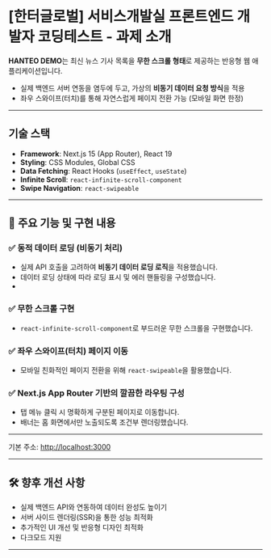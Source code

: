 # [한터글로벌] 서비스개발실 프론트엔드 개발자 코딩테스트 - 과제 소개

**HANTEO DEMO**는 최신 뉴스 기사 목록을 **무한 스크롤 형태**로 제공하는 반응형 웹 애플리케이션입니다.

- 실제 백엔드 서버 연동을 염두에 두고, 가상의 **비동기 데이터 요청 방식**을 적용
- 좌우 스와이프(터치)를 통해 자연스럽게 페이지 전환 가능 (모바일 화면 한정)

---

## 기술 스택

- **Framework**: Next.js 15 (App Router), React 19
- **Styling**: CSS Modules, Global CSS
- **Data Fetching**: React Hooks (`useEffect`, `useState`)
- **Infinite Scroll**: `react-infinite-scroll-component`
- **Swipe Navigation**: `react-swipeable`


---

## 🎯 주요 기능 및 구현 내용

### ✅ 동적 데이터 로딩 (비동기 처리)

- 실제 API 호출을 고려하여 **비동기 데이터 로딩 로직**을 적용했습니다.
- 데이터 로딩 상태에 따라 로딩 표시 및 에러 핸들링을 구성했습니다.
- 

### ✅ 무한 스크롤 구현

- `react-infinite-scroll-component`로 부드러운 무한 스크롤을 구현했습니다.


### ✅ 좌우 스와이프(터치) 페이지 이동

- 모바일 친화적인 페이지 전환을 위해 `react-swipeable`을 활용했습니다.


### ✅ Next.js App Router 기반의 깔끔한 라우팅 구성

- 탭 메뉴 클릭 시 명확하게 구분된 페이지로 이동합니다.
- 배너는 홈 화면에서만 노출되도록 조건부 렌더링했습니다.

---

기본 주소: [http://localhost:3000](http://localhost:3000)

---

## 🛠 향후 개선 사항

- 실제 백엔드 API와 연동하여 데이터 완성도 높이기
- 서버 사이드 렌더링(SSR)을 통한 성능 최적화
- 추가적인 UI 개선 및 반응형 디자인 최적화
- 다크모드 지원

---

